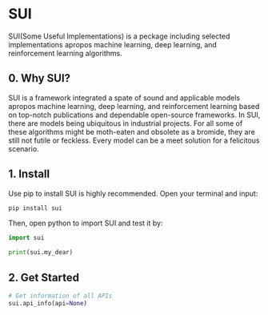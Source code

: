 # SUI
SUI(Some Useful Implementations) is a peckage including selected implementations apropos machine learning, deep learning, and reinforcement learning algorithms.

## 0. Why SUI?
SUI is a framework integrated a spate of sound and applicable models apropos machine learning, deep learning, and reinforcement learning based on top-notch publications and dependable open-source frameworks. In SUI, there are models being ubiquitous in industrial projects. For all some of these algorithms might be moth-eaten and obsolete as a bromide, they are still not futile or feckless. Every model can be a meet solution for a felicitous scenario.

## 1. Install
Use pip to install SUI is highly recommended. Open your terminal and input:
```bash
pip install sui
```
Then, open python to import SUI and test it by:
```python
import sui

print(sui.my_dear)
```

## 2. Get Started
```python
# Get information of all APIs
sui.api_info(api=None)
```
